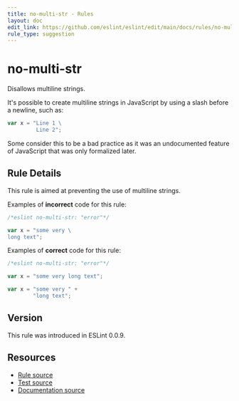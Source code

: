 ```yaml
---
title: no-multi-str - Rules
layout: doc
edit_link: https://github.com/eslint/eslint/edit/main/docs/rules/no-multi-str.md
rule_type: suggestion
---
```

<!-- Note: No pull requests accepted for this file. See README.md in the root directory for details. -->

# no-multi-str

Disallows multiline strings.

It's possible to create multiline strings in JavaScript by using a slash before a newline, such as:

```js
var x = "Line 1 \
         Line 2";
```

Some consider this to be a bad practice as it was an undocumented feature of JavaScript that was only formalized later.

## Rule Details

This rule is aimed at preventing the use of multiline strings.

Examples of **incorrect** code for this rule:

```js
/*eslint no-multi-str: "error"*/

var x = "some very \
long text";
```

Examples of **correct** code for this rule:

```js
/*eslint no-multi-str: "error"*/

var x = "some very long text";

var x = "some very " +
        "long text";
```

## Version

This rule was introduced in ESLint 0.0.9.

## Resources

* [Rule source](https://github.com/eslint/eslint/tree/HEAD/lib/rules/no-multi-str.js)
* [Test source](https://github.com/eslint/eslint/tree/HEAD/tests/lib/rules/no-multi-str.js)
* [Documentation source](https://github.com/eslint/eslint/tree/HEAD/docs/rules/no-multi-str.md)
